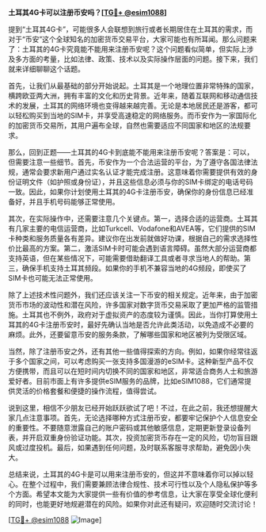 **土耳其4G卡可以注册币安吗？[[TG💪+ @esim1088](https://t.me/s/esim1088)]**

提到“土耳其4G卡”，可能很多人会联想到旅行或者长期居住在土耳其的需求，而对于“币安”这个全球知名的加密货币交易平台，大家可能也有所耳闻。那么问题来了：土耳其的4G卡究竟能不能用来注册币安呢？这个问题看似简单，但实际上涉及多方面的考量，比如法律、政策、技术以及实际操作层面的问题。接下来，我们就来详细聊聊这个话题。

首先，让我们从最基础的部分开始说起。土耳其是一个地理位置非常特殊的国家，横跨欧亚两大洲，拥有丰富的文化和历史背景。近年来，随着互联网和移动通信技术的发展，土耳其的网络环境也变得越来越完善。无论是本地居民还是游客，都可以轻松购买到当地的SIM卡，并享受高速稳定的网络服务。而币安作为一家国际化的加密货币交易所，其用户遍布全球，自然也需要适应不同国家和地区的法规要求。

那么，回到正题——土耳其的4G卡到底能不能用来注册币安呢？答案是：可以，但需要注意一些细节。首先，币安作为一个合法运营的平台，为了遵守各国法律法规，通常会要求新用户通过实名认证才能完成注册。这意味着你需要提供有效的身份证明文件（如护照或身份证），并且这些信息必须与你的SIM卡绑定的电话号码一致。因此，如果你计划使用土耳其的4G卡注册币安，确保你的身份信息已经准备好，并且手机号码能够正常使用。

其次，在实际操作中，还需要注意几个关键点。第一，选择合适的运营商。土耳其有几家主要的电信运营商，比如Turkcell、Vodafone和AVEA等，它们提供的SIM卡种类和服务质量各有差异。建议你在出发前就做好功课，根据自己的需求选择性价比最高的方案。第二，激活SIM卡时可能会遇到语言障碍。虽然大部分运营商都支持英语，但在某些情况下，可能需要借助翻译工具或者寻求当地人的帮助。第三，确保手机支持土耳其频段。如果你的手机不兼容当地的4G频段，即使买了SIM卡也可能无法正常使用。

除了上述技术性问题外，我们还应该关注一下币安的相关规定。近年来，由于加密货币市场的波动性和潜在风险，许多国家对数字货币交易采取了更加严格的监管措施。土耳其也不例外，政府对于虚拟资产的态度较为谨慎。因此，当你打算使用土耳其的4G卡注册币安时，最好先确认当地是否允许此类活动，以免造成不必要的麻烦。此外，还要留意币安的服务条款，了解哪些国家和地区被列为受限区域。

当然，除了注册币安之外，还有其他一些值得探索的方向。例如，如果你经常往返于多个国家之间，可以考虑购买一张支持多国漫游的eSIM卡。这种新型产品不仅方便携带，而且可以在短时间内切换不同的国家和地区，非常适合商务人士和旅游爱好者。目前市面上有许多提供eSIM服务的品牌，比如eSIM1088，它们通常提供灵活的价格套餐和便捷的操作流程，值得尝试。

说到这里，相信不少朋友已经开始跃跃欲试了吧！不过，在此之前，我还想提醒大家几点注意事项。首先，无论选择哪种方式注册币安，都要牢记保护个人信息安全的重要性。不要随意泄露自己的账户密码或其他敏感信息，定期更新登录设备列表，并开启双重身份验证功能。其次，投资加密货币存在一定的风险，切勿盲目跟风或过度投机。最后，如果遇到任何问题，及时联系客服寻求帮助，避免因小失大。

总结来说，土耳其的4G卡是可以用来注册币安的，但这并不意味着你可以掉以轻心。在整个过程中，我们需要兼顾法律合规性、技术可行性以及个人隐私保护等多个方面。希望本文能为大家提供一些有价值的参考信息，让大家在享受全球化便利的同时，也能更好地规避潜在的风险。如果你对此还有疑问，欢迎随时交流讨论！

[[TG💪+ @esim1088](https://t.me/s/esim1088) ![Image](https://i.postimg.cc/4NQfJmqS/Snipaste-2025-05-13-00-14-12.png)]